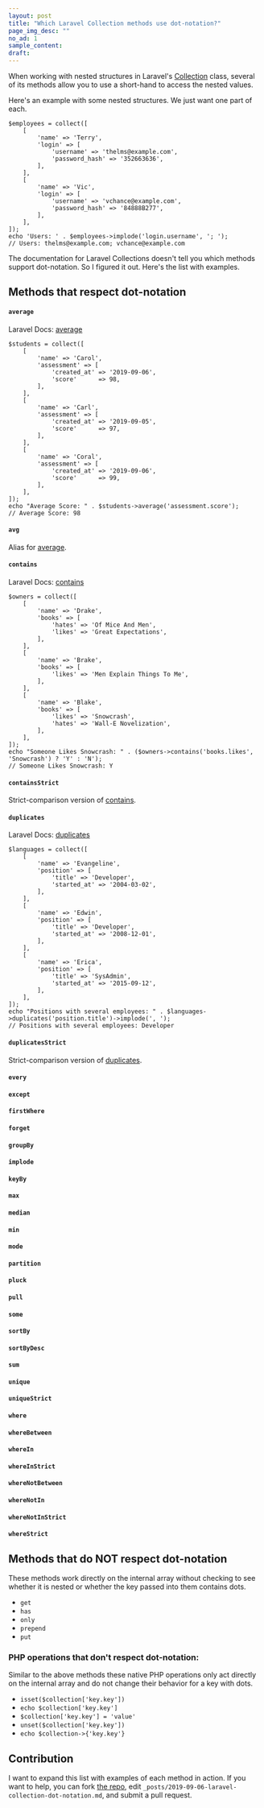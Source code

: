 ```yaml
---
layout: post
title: "Which Laravel Collection methods use dot-notation?"
page_img_desc: ""
no_ad: 1
sample_content:
draft:
---
```


When working with nested structures in Laravel's <a href="https://laravel.com/docs/5.8/collections">Collection</a> class, several of its methods allow you to use a short-hand to access the nested values.

Here's an example with some nested structures. We just want one part of each.

```
$employees = collect([
    [
        'name' => 'Terry',
        'login' => [
            'username' => 'thelms@example.com',
            'password_hash' => '352663636',
        ],
    ],
    [
        'name' => 'Vic',
        'login' => [
            'username' => 'vchance@example.com',
            'password_hash' => '84888B277',
        ],
    ],
]);
echo 'Users: ' . $employees->implode('login.username', '; ');
// Users: thelms@example.com; vchance@example.com
```

The documentation for Laravel Collections doesn't tell you which methods support dot-notation. So I figured it out. Here's the list with examples.

## Methods that respect dot-notation

#### `average`

Laravel Docs: <a href="https://laravel.com/docs/5.8/collections#average">average</a>

```
$students = collect([
    [
        'name' => 'Carol',
        'assessment' => [
            'created_at' => '2019-09-06',
            'score'      => 98,
        ],
    ],
    [
        'name' => 'Carl',
        'assessment' => [
            'created_at' => '2019-09-05',
            'score'      => 97,
        ],
    ],
    [
        'name' => 'Coral',
        'assessment' => [
            'created_at' => '2019-09-06',
            'score'      => 99,
        ],
    ],
]);
echo "Average Score: " . $students->average('assessment.score');
// Average Score: 98
```

#### `avg`

Alias for <a href="#average">average</a>.

#### `contains`

Laravel Docs: <a href="https://laravel.com/docs/5.8/collections#contains">contains</a>

```
$owners = collect([
    [
        'name' => 'Drake',
        'books' => [
            'hates' => 'Of Mice And Men',
            'likes' => 'Great Expectations',
        ],
    ],
    [
        'name' => 'Brake',
        'books' => [
            'likes' => 'Men Explain Things To Me',
        ],
    ],
    [
        'name' => 'Blake',
        'books' => [
            'likes' => 'Snowcrash',
            'hates' => 'Wall-E Novelization',
        ],
    ],
]);
echo "Someone Likes Snowcrash: " . ($owners->contains('books.likes', 'Snowcrash') ? 'Y' : 'N');
// Someone Likes Snowcrash: Y
```

#### `containsStrict`

Strict-comparison version of <a href="#contains">contains</a>.

#### `duplicates`

Laravel Docs: <a href="https://laravel.com/docs/5.8/collections#duplicates">duplicates</a>

```
$languages = collect([
    [
        'name' => 'Evangeline',
        'position' => [
            'title' => 'Developer',
            'started_at' => '2004-03-02',
        ],
    ],
    [
        'name' => 'Edwin',
        'position' => [
            'title' => 'Developer',
            'started_at' => '2008-12-01',
        ],
    ],
    [
        'name' => 'Erica',
        'position' => [
            'title' => 'SysAdmin',
            'started_at' => '2015-09-12',
        ],
    ],
]);
echo "Positions with several employees: " . $languages->duplicates('position.title')->implode(', ');
// Positions with several employees: Developer
```

#### `duplicatesStrict`

Strict-comparison version of <a href="#duplicates">duplicates</a>.

#### `every`

#### `except`

#### `firstWhere`

#### `forget`

#### `groupBy`

#### `implode`

#### `keyBy`

#### `max`

#### `median`

#### `min`

#### `mode`

#### `partition`

#### `pluck`

#### `pull`

#### `some`

#### `sortBy`

#### `sortByDesc`

#### `sum`

#### `unique`

#### `uniqueStrict`

#### `where`

#### `whereBetween`

#### `whereIn`

#### `whereInStrict`

#### `whereNotBetween`

#### `whereNotIn`

#### `whereNotInStrict`

#### `whereStrict`

## Methods that do NOT respect dot-notation

These methods work directly on the internal array without checking to see whether it is nested or whether the key passed into them contains dots.

* `get`
* `has`
* `only`
* `prepend`
* `put`

### PHP operations that don't respect dot-notation:

Similar to the above methods these native PHP operations only act directly on the internal array and do not change their behavior for a key with dots.

* `isset($collection['key.key'])`
* `echo $collection['key.key']`
* `$collection['key.key'] = 'value'`
* `unset($collection['key.key'])`
* `echo $collection->{'key.key'}`

## Contribution

I want to expand this list with examples of each method in action. If you want to help, you can fork <a href="https://github.com/dankuck/dankuck.github.io">the repo</a>, edit `_posts/2019-09-06-laravel-collection-dot-notation.md`, and submit a pull request.
